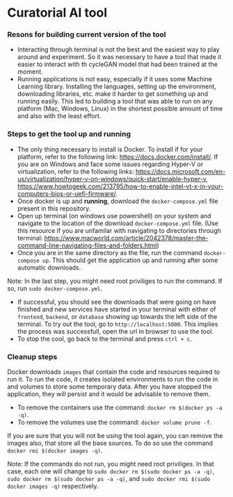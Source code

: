 # Curatorial AI tool

### Resons for building current version of the tool

- Interacting through terminal is not the best and the easiest way to play around
and experiment. So it was necessary to have a tool that made it easier to interact
with th cycleGAN model that had been trained at the moment.
- Running applications is not easy, especially if it uses some Machine Learning library.
Installing the languages, setting up the environment, downloading libraries, etc. make it 
harder to get something up and running easily. This led to building a tool that was able 
to run on any platform (Mac, Windows, Linux) in the shortest possible amount of time and 
also with the least effort.

### Steps to get the tool up and running

- The only thing necessary to install is Docker. To install if for your platform, refer to the 
following link: https://docs.docker.com/install/. If you are on Windows and face some issues 
regarding Hyper-V or virtualization, refer to the following links: 
https://docs.microsoft.com/en-us/virtualization/hyper-v-on-windows/quick-start/enable-hyper-v, 
https://www.howtogeek.com/213795/how-to-enable-intel-vt-x-in-your-computers-bios-or-uefi-firmware/.
- Once docker is up and **running**, download the `docker-compose.yml` file present in this repository.
- Open up terminal (on windows use powershell) on your system and navigate to the location of the download 
`docker-compose.yml` file. (Use this resource if you are unfamilar with navigating to directories through 
terminal: 
https://www.macworld.com/article/2042378/master-the-command-line-navigating-files-and-folders.html)
- Once you are in the same directory as the file, run the command `docker-compose up`. This should get
the application up and running after some automatic downloads. 

Note: In the last step, you might need root priviliges to run the command. If so, run 
`sudo docker-compose.yml`.

- If successful, you should see the downloads that were going on have finished and new services
have started in your terminal with either of `frontend`, `backend`, or `database` showing up
towards the left side of the terminal. To try out the tool, go to `http://localhost:5000`.
This implies the process was successfull, open the url in browser to use the tool.
- To stop the cool, go back to the terminal and press `ctrl + c`.


### Cleanup steps

Docker downloads `images` that contain the code and resources required to run it. To run the code, it
creates isolated environments to run the code in and volumes to store some temporary data. After you
have stopped the application, they will persist and it would be advisable to remove them. 

- To remove the containers use the command: `docker rm $(docker ps -a -q)`.
- To remove the volumes use the command: `docker volume prune -f`.

If you are sure that you will not be using the tool again, you can remove the images also, that store
all the base sources. To do so use the command `docker rmi $(docker images -q)`.

Note: If the commands do not run, you might need root priviliges. In that case, each one will change to 
`sudo docker rm $(sudo docker ps -a -q)`, `sudo docker rm $(sudo docker ps -a -q)`, and 
`sudo docker rmi $(sudo docker images -q)` respectively.